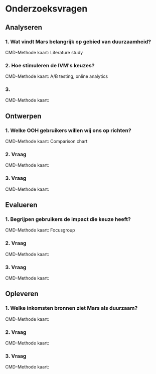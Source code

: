 # Onderzoeksvragen
## Analyseren
### 1. Wat vindt Mars belangrijk op gebied van duurzaamheid?
CMD-Methode kaart: Literature study

### 2. Hoe stimuleren de IVM's keuzes?
CMD-Methode kaart: A/B testing, online analytics

### 3. 
CMD-Methode kaart:

## Ontwerpen
### 1. Welke OOH gebruikers willen wij ons op richten?
CMD-Methode kaart: Comparison chart

### 2. Vraag
CMD-Methode kaart:

### 3. Vraag
CMD-Methode kaart:

## Evalueren
### 1. Begrijpen gebruikers de impact die keuze heeft?
CMD-Methode kaart: Focusgroup

### 2. Vraag
CMD-Methode kaart:

### 3. Vraag
CMD-Methode kaart:

## Opleveren
### 1. Welke inkomsten bronnen ziet Mars als duurzaam?
CMD-Methode kaart:

### 2. Vraag
CMD-Methode kaart:

### 3. Vraag
CMD-Methode kaart:
